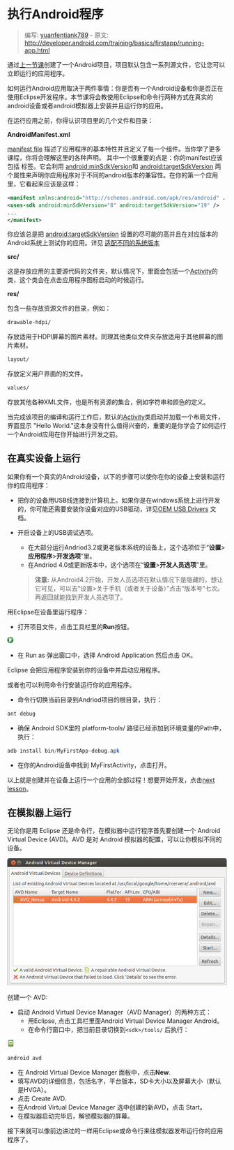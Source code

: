 # 执行Android程序

> 编写: [yuanfentiank789](https://github.com/yuanfentiank789) - 原文: <http://developer.android.com/training/basics/firstapp/running-app.html>

通过[上一节课](creating-project.html)创建了一个Android项目，项目默认包含一系列源文件，它让您可以立即运行的应用程序。

如何运行Android应用取决于两件事情：你是否有一个Android设备和你是否正在使用Eclipse开发程序。本节课将会教使用Eclipse和命令行两种方式在真实的android设备或者android模拟器上安装并且运行你的应用。

在运行应用之前，你得认识项目里的几个文件和目录：

**AndroidManifest.xml**

[manifest file](http://developer.android.com/guide/topics/manifest/manifest-intro.html) 描述了应用程序的基本特性并且定义了每一个组件。当你学了更多课程，你将会理解这里的各种声明。
其中一个很重要的点是：你的manifest应该包括[<uses-sdk>](http://developer.android.com/guide/topics/manifest/uses-sdk-element.html) 标签。它会利用 [android:minSdkVersion](http://developer.android.com/guide/topics/manifest/uses-sdk-element.html#min)和 [android:targetSdkVersion](http://developer.android.com/guide/topics/manifest/uses-sdk-element.html#target) 两个属性来声明你应用程序对于不同的android版本的兼容性。在你的第一个应用里，它看起来应该是这样：

```xml
<manifest xmlns:android="http://schemas.android.com/apk/res/android" ... >
<uses-sdk android:minSdkVersion="8" android:targetSdkVersion="19" />
...
</manifest>
```

你应该总是把 [android:targetSdkVersion](http://developer.android.com/guide/topics/manifest/uses-sdk-element.html#target) 设置的尽可能的高并且在对应版本的Android系统上测试你的应用。详见 [适配不同的系统版本](/basics/supporting-devices/platforms.html)

**src/**

这是存放应用的主要源代码的文件夹，默认情况下，里面会包括一个[Activity](http://developer.android.com/reference/android/app/Activity.html)的类，这个类会在点击应用程序图标启动的时候运行。

**res/**

包含一些存放资源文件的目录，例如：

```xml
drawable-hdpi/
```

存放适用于HDPI屏幕的图片素材。同理其他类似文件夹存放适用于其他屏幕的图片素材。

```xml
layout/
```

存放定义用户界面的的文件。

```xml
values/
```

存放其他各种XML文件，也是所有资源的集合，例如字符串和颜色的定义。

当完成该项目的编译和运行工作后，默认的[Activity](http://developer.android.com/reference/android/app/Activity.html)类启动并加载一个布局文件，界面显示 "Hello World."这本身没有什么值得兴奋的，重要的是你学会了如何运行一个Android应用在你开始进行开发之前。

## 在真实设备上运行

如果你有一个真实的Android设备，以下的步骤可以使你在你的设备上安装和运行你的应用程序：

* 把你的设备用USB线连接到计算机上。如果你是在windows系统上进行开发的，你可能还需要安装你设备对应的USB驱动，详见[OEM USB Drivers](http://developer.android.com/tools/extras/oem-usb.html) 文档。
* 开启设备上的USB调试选项。
  * 在大部分运行Andriod3.2或更老版本系统的设备上，这个选项位于“**设置**>**应用程序**>**开发选项**”里。
  * 在Andriod 4.0或更新版本中，这个选项在“**设置**>**开发人员选项**”里。

   > **注意:** 从Android4.2开始，开发人员选项在默认情况下是隐藏的，想让它可见，可以去“设置>关于手机（或者关于设备）”点击“版本号”七次。再返回就能找到开发人员选项了。

用Eclipse在设备里运行程序：

* 打开项目文件，点击工具栏里的**Run**按钮。

![eclipse-run](eclipse-run.png)

* 在 Run as 弹出窗口中，选择 Android Application 然后点击 OK。

Eclipse 会把应用程序安装到你的设备中并启动应用程序。


或者也可以利用命令行安装运行你的应用程序。

* 命令行切换当前目录到Andriod项目的根目录，执行：

```java
ant debug
```

* 确保 Android SDK里的 platform-tools/ 路径已经添加到环境变量的Path中，执行：

```java
adb install bin/MyFirstApp-debug.apk
```

* 在你的Android设备中找到 MyFirstActivity，点击打开。

以上就是创建并在设备上运行一个应用的全部过程！想要开始开发，点击[next lesson](http://developer.android.com/training/basics/firstapp/building-ui.html)。

## 在模拟器上运行

无论你是用 Eclipse 还是命令行，在模拟器中运行程序首先要创建一个 Android Virtual Device (AVD)。AVD 是对 Android 模拟器的配置，可以让你模拟不同的设备。

![avds-config](avds-config.png)

创建一个 AVD:
* 启动 Android Virtual Device Manager（AVD Manager）的两种方式：
  * 用Eclipse, 点击工具栏里面Android Virtual Device Manager Android。
  * 在命令行窗口中，把当前目录切换到`<sdk>/tools/` 后执行：

![avd_manager](avd_manager.png)

```java
android avd
```

* 在 Android Virtual Device Manager 面板中，点击**New**.
* 填写AVD的详细信息，包括名字，平台版本，SD卡大小以及屏幕大小（默认是HVGA）。
* 点击 Create AVD.
* 在Android Virtual Device Manager 选中创建的新AVD，点击 Start。
* 在模拟器启动完毕后，解锁模拟器的屏幕。

接下来就可以像前边讲过的一样用Eclipse或命令行来往模拟器发布运行你的应用程序了。

